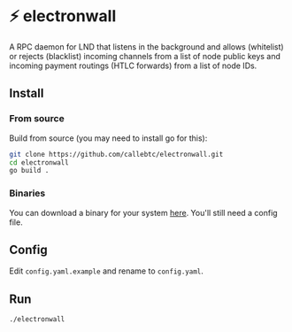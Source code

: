 # ⚡️ electronwall
A RPC daemon for LND that listens in the background and allows (whitelist) or rejects (blacklist) incoming channels from a list of node public keys and incoming payment routings (HTLC forwards) from a list of node IDs.

## Install

### From source
Build from source (you may need to install go for this):

```bash
git clone https://github.com/callebtc/electronwall.git
cd electronwall
go build .
```

### Binaries

You can download a binary for your system [here](https://github.com/callebtc/electronwall/releases). You'll still need a config file.

## Config
Edit `config.yaml.example` and rename to `config.yaml`.

## Run

```bash
./electronwall
```
